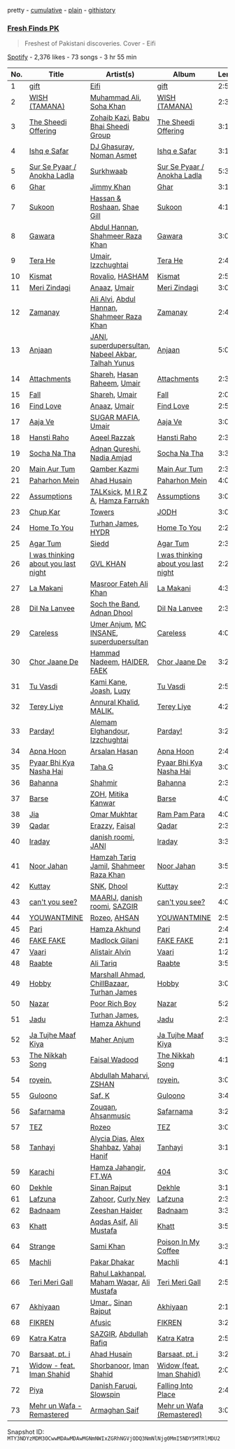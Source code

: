 pretty - [cumulative](/playlists/cumulative/37i9dQZF1DXd0Rasy4eR1v.md) - [plain](/playlists/plain/37i9dQZF1DXd0Rasy4eR1v) - [githistory](https://github.githistory.xyz/mackorone/spotify-playlist-archive/blob/main/playlists/plain/37i9dQZF1DXd0Rasy4eR1v)

### [Fresh Finds PK](https://open.spotify.com/playlist/37i9dQZF1DXd0Rasy4eR1v)

> Freshest of Pakistani discoveries\. Cover \- Eifi

[Spotify](https://open.spotify.com/user/spotify) - 2,376 likes - 73 songs - 3 hr 55 min

| No. | Title | Artist(s) | Album | Length |
|---|---|---|---|---|
| 1 | [gift](https://open.spotify.com/track/1V2PVoe069DTe6v8x6HcCE) | [Eifi](https://open.spotify.com/artist/06h4jwHZRZs41yECdCCoY3) | [gift](https://open.spotify.com/album/5gxbu16uQkPV7p51GBE2Ir) | 2:54 |
| 2 | [WISH \(TAMANA\)](https://open.spotify.com/track/0Kw3LCdhQLtB2V3EoJqEJO) | [Muhammad Ali](https://open.spotify.com/artist/7ynQpUquGX363qUYC23U7x), [Soha Khan](https://open.spotify.com/artist/1nBBX2L8dsOcOIl99gQbzr) | [WISH \(TAMANA\)](https://open.spotify.com/album/2UiTDUSol1iwYqpduXXJSP) | 2:38 |
| 3 | [The Sheedi Offering](https://open.spotify.com/track/4CFggcnvPHD2dLYPbb95Rw) | [Zohaib Kazi](https://open.spotify.com/artist/6KLLWcERsoHPN3Mu0Z20ci), [Babu Bhai Sheedi Group](https://open.spotify.com/artist/306LpWooBrZk8v1IqcdXXy) | [The Sheedi Offering](https://open.spotify.com/album/1H8ry1HQYXs0CfCuGevz5L) | 3:12 |
| 4 | [Ishq e Safar](https://open.spotify.com/track/2G3jKAKtdoiCn482JFQac5) | [DJ Ghasuray](https://open.spotify.com/artist/365P0mrMcqFBkOCeutU6wl), [Noman Asmet](https://open.spotify.com/artist/380nMOwFuoQU0cbb1Lcwey) | [Ishq e Safar](https://open.spotify.com/album/5qwjGOKjuDL2WeChJE1p7M) | 3:17 |
| 5 | [Sur Se Pyaar / Anokha Ladla](https://open.spotify.com/track/0FPRnuJalPGsuwQnqIfgYM) | [Surkhwaab](https://open.spotify.com/artist/2pyUEaWyMLqC7kHiJjvQsv) | [Sur Se Pyaar / Anokha Ladla](https://open.spotify.com/album/3sWeXrDvTY039ZFEeHlFSn) | 5:37 |
| 6 | [Ghar](https://open.spotify.com/track/0rn3TehofSCzQD9S0lTwds) | [Jimmy Khan](https://open.spotify.com/artist/1Xy0t0XYuOpuBK7Gnuwvpu) | [Ghar](https://open.spotify.com/album/2Zb0zcml1ICCSQvlBQBBpn) | 3:13 |
| 7 | [Sukoon](https://open.spotify.com/track/4mPZipDmUysKaLxZTDEVsx) | [Hassan & Roshaan](https://open.spotify.com/artist/5hjVqhHwLYWW9ZIxuILJF7), [Shae Gill](https://open.spotify.com/artist/3bWIy9AUrQdiNeS62Bp3OP) | [Sukoon](https://open.spotify.com/album/5T7svmheaHZxJEHTLP6BAB) | 4:15 |
| 8 | [Gawara](https://open.spotify.com/track/30SraUQbTd11TDrzkgeK4z) | [Abdul Hannan](https://open.spotify.com/artist/5mWQT8CLTa4mAQAJdFjHb1), [Shahmeer Raza Khan](https://open.spotify.com/artist/6j3aIgBaZMbcAJuTjGhhoK) | [Gawara](https://open.spotify.com/album/7cEtQI6vTHbXbrRNWDKqdd) | 3:05 |
| 9 | [Tera He](https://open.spotify.com/track/29e40jsIZoGF6Z5xaTrL44) | [Umair](https://open.spotify.com/artist/1n6pjRJkTY5v8RtUCAv5pi), [Izzchughtai](https://open.spotify.com/artist/211ei6ZiUeBMIXUZGBaJ4S) | [Tera He](https://open.spotify.com/album/5KtrNxdzIqQajheVrVCmDn) | 2:48 |
| 10 | [Kismat](https://open.spotify.com/track/1nSv0cisN87jlAiXHjZ3KM) | [Rovalio](https://open.spotify.com/artist/01pFDtbY3k5uOmy0Pbg93C), [HASHAM](https://open.spotify.com/artist/3b2KqMPwMeN8zchJ9CljtG) | [Kismat](https://open.spotify.com/album/7kI8KZ9l4NUQMM9ULNU9wk) | 2:53 |
| 11 | [Meri Zindagi](https://open.spotify.com/track/7uYk8YJLjmgmeWEdRjV7lW) | [Anaaz](https://open.spotify.com/artist/2HAniabG6xQcaOlbw04RP9), [Umair](https://open.spotify.com/artist/1n6pjRJkTY5v8RtUCAv5pi) | [Meri Zindagi](https://open.spotify.com/album/4N2SkGLg2469VjsXwSzCau) | 3:08 |
| 12 | [Zamanay](https://open.spotify.com/track/6o1DfORVD5ACPgDFqCDl6R) | [Ali Alvi](https://open.spotify.com/artist/07cs9v2qoU2I5sshqk56Fz), [Abdul Hannan](https://open.spotify.com/artist/5mWQT8CLTa4mAQAJdFjHb1), [Shahmeer Raza Khan](https://open.spotify.com/artist/6j3aIgBaZMbcAJuTjGhhoK) | [Zamanay](https://open.spotify.com/album/2bW42L4X55NqzHM4B76Akk) | 2:42 |
| 13 | [Anjaan](https://open.spotify.com/track/34udZ2dsuJZaXmpmnIR2jy) | [JANI](https://open.spotify.com/artist/63L8XYlQRWRGlg1d4ujXDc), [superdupersultan](https://open.spotify.com/artist/04ENOEpTQgKEVWrvlHwdzN), [Nabeel Akbar](https://open.spotify.com/artist/7jMFYa22assapoqtlqAiXe), [Talhah Yunus](https://open.spotify.com/artist/3mGW1eoqwNtCxd8R3hIOM5) | [Anjaan](https://open.spotify.com/album/7bzGEQUHmMZOcz0DQdecAO) | 5:03 |
| 14 | [Attachments](https://open.spotify.com/track/4EN7HF6MEsbwZzI75pz8HY) | [Shareh](https://open.spotify.com/artist/3y9g9xthZriyjyUu8ZeEHa), [Hasan Raheem](https://open.spotify.com/artist/6gIqKYKRmltKfkTnxhMv8V), [Umair](https://open.spotify.com/artist/1n6pjRJkTY5v8RtUCAv5pi) | [Attachments](https://open.spotify.com/album/6gP4iEUARTRoBBZDNFxy34) | 2:33 |
| 15 | [Fall](https://open.spotify.com/track/5s71n4JEu588lFyQt9GAdc) | [Shareh](https://open.spotify.com/artist/3y9g9xthZriyjyUu8ZeEHa), [Umair](https://open.spotify.com/artist/1n6pjRJkTY5v8RtUCAv5pi) | [Fall](https://open.spotify.com/album/34739rAj0TnKnSBchE4TLu) | 2:05 |
| 16 | [Find Love](https://open.spotify.com/track/4Y22L8p80XkxEepsTr5gs8) | [Anaaz](https://open.spotify.com/artist/2HAniabG6xQcaOlbw04RP9), [Umair](https://open.spotify.com/artist/1n6pjRJkTY5v8RtUCAv5pi) | [Find Love](https://open.spotify.com/album/6ZOFmdmNZcaEGbsqMJNSbO) | 2:52 |
| 17 | [Aaja Ve](https://open.spotify.com/track/5FxpN8fXAxF5Njmwp3cUUj) | [SUGAR MAFIA](https://open.spotify.com/artist/13f528aVpidXCnzmBHCXa0), [Umair](https://open.spotify.com/artist/1n6pjRJkTY5v8RtUCAv5pi) | [Aaja Ve](https://open.spotify.com/album/1nyCgGTryF9JepZ6Z1BNEn) | 3:08 |
| 18 | [Hansti Raho](https://open.spotify.com/track/1zYKntcSjfLwu2ADAFlpHe) | [Aqeel Razzak](https://open.spotify.com/artist/30gqbYkpgSTQ079S0mwwVl) | [Hansti Raho](https://open.spotify.com/album/0kjJIFJrctMogu6R2uRpKg) | 2:32 |
| 19 | [Socha Na Tha](https://open.spotify.com/track/3v5I3VrjukCWchOu3ECYHs) | [Adnan Qureshi](https://open.spotify.com/artist/3F4hn6cXw4bc2RDWrAWMrL), [Nadia Amjad](https://open.spotify.com/artist/2GqqpfiL79nVzqqZHsdPRH) | [Socha Na Tha](https://open.spotify.com/album/3eO5ExtcqZoiA18kCogYdx) | 3:34 |
| 20 | [Main Aur Tum](https://open.spotify.com/track/2e6kvYPtk0oTGsj9O7Gdaq) | [Qamber Kazmi](https://open.spotify.com/artist/2siC858sWluN0oCmlbfRCd) | [Main Aur Tum](https://open.spotify.com/album/6kQgNFjB1YJ6WM86WseOJM) | 2:39 |
| 21 | [Paharhon Mein](https://open.spotify.com/track/3NaJ0ZxYCbj5T6mkyJpuAe) | [Ahad Husain](https://open.spotify.com/artist/4LeGmBrvNFs5lT5anM65s2) | [Paharhon Mein](https://open.spotify.com/album/22ISgT44pipHPaB5Jece5n) | 4:01 |
| 22 | [Assumptions](https://open.spotify.com/track/5vOVbG735Q97Ze6mmriyu4) | [TALKsick](https://open.spotify.com/artist/6B035jH37tg6wkDq8WHCvg), [M I R Z A](https://open.spotify.com/artist/2GjdfcJM9zwBHZZY6DBhTJ), [Hamza Farrukh](https://open.spotify.com/artist/4HEJdHyfkZNIWLKfqbHSC6) | [Assumptions](https://open.spotify.com/album/3DwADOTf4Kq7h1aeTFCbfM) | 3:02 |
| 23 | [Chup Kar](https://open.spotify.com/track/3Oxpi4Mbx0qqjy3uUGyzCh) | [Towers](https://open.spotify.com/artist/3RtQy4G1wwfnhyegf4czBO) | [JODH](https://open.spotify.com/album/4WDMsEtcZrZDJ4vHWHbjD6) | 3:07 |
| 24 | [Home To You](https://open.spotify.com/track/4yHVWv4jjKXYFiqh60AJE7) | [Turhan James](https://open.spotify.com/artist/2ox32lGyYOobDvszKTITkP), [HYDR](https://open.spotify.com/artist/40CEytkVli5Le5CFOYnONw) | [Home To You](https://open.spotify.com/album/6vlkEcuH9XKREnSyXeU9WO) | 2:23 |
| 25 | [Agar Tum](https://open.spotify.com/track/1wOeFy4KlNh79iV8YKIfQS) | [Siedd](https://open.spotify.com/artist/0BjgliR7fzJazTNUaaal14) | [Agar Tum](https://open.spotify.com/album/2rUsDpaNaujVy8E4CA1s5K) | 2:34 |
| 26 | [I was thinking about you last night](https://open.spotify.com/track/1ToeOoA1YAb63wtI8v1Ti0) | [GVL KHAN](https://open.spotify.com/artist/0zNEu5IOSHueGse4dVVW5b) | [I was thinking about you last night](https://open.spotify.com/album/4EV6Iuw5RvD6DRQiQYfOEz) | 2:20 |
| 27 | [La Makani](https://open.spotify.com/track/2GfyAkaPFgopONrVwIOLTN) | [Masroor Fateh Ali Khan](https://open.spotify.com/artist/7vGw699mG5M6vklrxws96l) | [La Makani](https://open.spotify.com/album/7CTWuXpLOYDkDwq7FvZpDs) | 4:32 |
| 28 | [Dil Na Lanvee](https://open.spotify.com/track/40Uqtakcro5MbrLBQVwv22) | [Soch the Band](https://open.spotify.com/artist/1Z6C3R1dyF4aTvBofGXGfp), [Adnan Dhool](https://open.spotify.com/artist/4XTiRlcZr4ACFHAXgV34Sc) | [Dil Na Lanvee](https://open.spotify.com/album/0MqPkxDgVbpfgbgDkMgCgh) | 2:32 |
| 29 | [Careless](https://open.spotify.com/track/7M5bsFwlwlHHUf0aQIWUuT) | [Umer Anjum](https://open.spotify.com/artist/1mpkZnWbtXXPB5QitvCnMV), [MC INSANE](https://open.spotify.com/artist/7vlghc3VSBc7oPg2a2FRSq), [superdupersultan](https://open.spotify.com/artist/04ENOEpTQgKEVWrvlHwdzN) | [Careless](https://open.spotify.com/album/3eHBs8RG1uuZrtL9K8WGAi) | 4:00 |
| 30 | [Chor Jaane De](https://open.spotify.com/track/1JEZkpteozoccUQPIlswvf) | [Hammad Nadeem](https://open.spotify.com/artist/5VqjHYEOJkjgHabo2v4d73), [HAIDER](https://open.spotify.com/artist/5gET2xSxA2BxghUknqTTyy), [FAEK](https://open.spotify.com/artist/2gHFfQUX6RRaJaJJnh5xRf) | [Chor Jaane De](https://open.spotify.com/album/287NZJCiVHKoIibRx8fbtL) | 3:27 |
| 31 | [Tu Vasdi](https://open.spotify.com/track/1jKFU8qZqoSGqUyT6hrckz) | [Kami Kane](https://open.spotify.com/artist/5mlxjy1spX0KwrxyOZIeqX), [Joash](https://open.spotify.com/artist/5PBPd71FHjNjPJSAivNjzP), [Luqy](https://open.spotify.com/artist/6gCmR66uSPKIUxQveeoWB3) | [Tu Vasdi](https://open.spotify.com/album/7ByymuEd3uso82aSCa2Fhb) | 2:59 |
| 32 | [Terey Liye](https://open.spotify.com/track/1we0JhNfT5u1tjSj8YcxNf) | [Annural Khalid](https://open.spotify.com/artist/1nCZUpBIcyOxufOx0lPeIW), [MALIK.](https://open.spotify.com/artist/59XndZp96nBhBPqw7fJwuO) | [Terey Liye](https://open.spotify.com/album/3ruwQc6m8xY9tdI8cIrtHA) | 4:20 |
| 33 | [Parday!](https://open.spotify.com/track/7Dzi4HBEIT6NQfF2oAnFu1) | [Alemam Elghandour](https://open.spotify.com/artist/3HAn0ZaBosAui4f1jggyLi), [Izzchughtai](https://open.spotify.com/artist/211ei6ZiUeBMIXUZGBaJ4S) | [Parday!](https://open.spotify.com/album/5VCewQx3p8nQx7M7b9Dn8E) | 3:20 |
| 34 | [Apna Hoon](https://open.spotify.com/track/1OKZYRyj1FrCZUjtqc1nxV) | [Arsalan Hasan](https://open.spotify.com/artist/1uyfPuXn3J7LMOYh39lLv2) | [Apna Hoon](https://open.spotify.com/album/4Rwx8ZN5a2w7NB3pPwP1JG) | 2:42 |
| 35 | [Pyaar Bhi Kya Nasha Hai](https://open.spotify.com/track/4AM68wkDAhKK34JwWn9Pwo) | [Taha G](https://open.spotify.com/artist/4sqyi6AnMdNtF5H0UD1Nv5) | [Pyaar Bhi Kya Nasha Hai](https://open.spotify.com/album/6R96po3YMxLrgaErJ4XNpM) | 3:09 |
| 36 | [Bahanna](https://open.spotify.com/track/3IO1ALqt95yN15NzWoTU6f) | [Shahmir](https://open.spotify.com/artist/3mYQtcN9mP1umgqCwyTOtu) | [Bahanna](https://open.spotify.com/album/4jCGcdLB7aiZvQN5okQ9Qo) | 2:31 |
| 37 | [Barse](https://open.spotify.com/track/6wV51vPTYtewZNGDpHcwWi) | [ZOH](https://open.spotify.com/artist/1T5V8R7QKMhQImEdKNDyFU), [Mitika Kanwar](https://open.spotify.com/artist/4sjw8DSxhdPiJkGbtAobEg) | [Barse](https://open.spotify.com/album/6It9s6jgRF07GUUf28VFSK) | 4:00 |
| 38 | [Jia](https://open.spotify.com/track/1OldtKIXBu5lzLtW37UkqR) | [Omar Mukhtar](https://open.spotify.com/artist/6FR7jutAadVl9LMNooryDl) | [Ram Pam Para](https://open.spotify.com/album/6DiiOftBUslEpML79kbVNW) | 4:04 |
| 39 | [Qadar](https://open.spotify.com/track/67TCZHztrcsuaF6dgEtpcv) | [Erazzy](https://open.spotify.com/artist/2WFDhtzpAkZWoklk5B7nIj), [Faisal](https://open.spotify.com/artist/6K18GFQKIkigncXm2BPdgP) | [Qadar](https://open.spotify.com/album/29C7RDkMTtZt8HyxSWZjj1) | 2:36 |
| 40 | [Iraday](https://open.spotify.com/track/3Bo9ExlN6KqCndnaLZiC98) | [danish roomi](https://open.spotify.com/artist/719laN9dZ4QG7Q2F2vOwcP), [JANI](https://open.spotify.com/artist/63L8XYlQRWRGlg1d4ujXDc) | [Iraday](https://open.spotify.com/album/0MkDaRb3dwHAbh4pJeq7IO) | 3:34 |
| 41 | [Noor Jahan](https://open.spotify.com/track/1G1jeoE3BibTVbRfHzoOZ9) | [Hamzah Tariq Jamil](https://open.spotify.com/artist/0U440LlCVkatqgoof48arQ), [Shahmeer Raza Khan](https://open.spotify.com/artist/6j3aIgBaZMbcAJuTjGhhoK) | [Noor Jahan](https://open.spotify.com/album/5tIPXRRtfcWBCDWv3KztMK) | 3:51 |
| 42 | [Kuttay](https://open.spotify.com/track/0PIoWoEXR93IRLpH4tEwqQ) | [SNK](https://open.spotify.com/artist/0Rbq0lOXcJlMa7dSYAxLL8), [Dhool](https://open.spotify.com/artist/4GUlQD5lHYTFiXwGKS3ZAJ) | [Kuttay](https://open.spotify.com/album/6vhmSZt7SNV1oFhOIqEnrW) | 2:36 |
| 43 | [can't you see?](https://open.spotify.com/track/4g2xjGzFCYRf5ps7hfJIcr) | [MAARIJ](https://open.spotify.com/artist/70dkTHwH6Pkzo2rvGfukp2), [danish roomi](https://open.spotify.com/artist/719laN9dZ4QG7Q2F2vOwcP), [SAZGIR](https://open.spotify.com/artist/2oAG6MjavkOWhvC97uf212) | [can't you see?](https://open.spotify.com/album/76rGXm8ZDTmpm8Ta7GDVQA) | 4:00 |
| 44 | [YOUWANTMINE](https://open.spotify.com/track/1dlb8xqcfIpqPbQG3gNe3l) | [Rozeo](https://open.spotify.com/artist/0mojEh0eM7WmhBI4WBCmE0), [AHSAN](https://open.spotify.com/artist/74NqyFriwNs6QJWkJmGvYR) | [YOUWANTMINE](https://open.spotify.com/album/1egv8IlJBCMTiOrlLNw2C0) | 2:52 |
| 45 | [Pari](https://open.spotify.com/track/3iNhwts8LRyjumzGa586T8) | [Hamza Akhund](https://open.spotify.com/artist/4jQFSxnugMPz4S9sB88Oiq) | [Pari](https://open.spotify.com/album/5ZPVCODvolIQGprQJ2hvn7) | 2:48 |
| 46 | [FAKE FAKE](https://open.spotify.com/track/5vqZ8FWRzXB3bNLw1W2PPf) | [Madlock Gilani](https://open.spotify.com/artist/69QGbimZ7ZZJ9w02ET3kpx) | [FAKE FAKE](https://open.spotify.com/album/6AfKpBZ8of6stPTxPxEY7f) | 2:15 |
| 47 | [Vaari](https://open.spotify.com/track/6MKKVkhTkXzz17P7vbx2Ql) | [Alistair Alvin](https://open.spotify.com/artist/6oVcou7NADA31wfWBtZchF) | [Vaari](https://open.spotify.com/album/7o4tHpE2IA2ID9LLO1CtRV) | 1:20 |
| 48 | [Raabte](https://open.spotify.com/track/4CzE4GrlLi3VYTAbGQhhM4) | [Ali Tariq](https://open.spotify.com/artist/4wHEgQRX5aQHzAtXoGuiVk) | [Raabte](https://open.spotify.com/album/2T7PrNAzsDQirawe8CVokc) | 3:51 |
| 49 | [Hobby](https://open.spotify.com/track/4qkx01gDUsZlbZ42qHJuQE) | [Marshall Ahmad](https://open.spotify.com/artist/3c7YStlXDTZyJjiIcsJDJP), [ChillBazaar](https://open.spotify.com/artist/2NAjKl5QHznzsMfHy6cGOJ), [Turhan James](https://open.spotify.com/artist/2ox32lGyYOobDvszKTITkP) | [Hobby](https://open.spotify.com/album/5xrlaAi6mUZ4FWz6gMwBi3) | 3:00 |
| 50 | [Nazar](https://open.spotify.com/track/0aeoH7mOZncJ2rejpyfZGK) | [Poor Rich Boy](https://open.spotify.com/artist/2DtZwsXs6iF0xOAF17ziBP) | [Nazar](https://open.spotify.com/album/1UqEdjRUjaKjRyF9f2EJRh) | 5:23 |
| 51 | [Jadu](https://open.spotify.com/track/2MlfhMcXbH2Pky2SYVv9Vi) | [Turhan James](https://open.spotify.com/artist/2ox32lGyYOobDvszKTITkP), [Hamza Akhund](https://open.spotify.com/artist/4jQFSxnugMPz4S9sB88Oiq) | [Jadu](https://open.spotify.com/album/5YSDxOwQcDEKdgkZSt6d2Y) | 2:37 |
| 52 | [Ja Tujhe Maaf Kiya](https://open.spotify.com/track/5yQTz3T7hwAdxcYsiO5p4U) | [Maher Anjum](https://open.spotify.com/artist/5FxkNNihpaKyHXSydbpYaw) | [Ja Tujhe Maaf Kiya](https://open.spotify.com/album/12Bm834TJFSghhW8cKf9C4) | 3:32 |
| 53 | [The Nikkah Song](https://open.spotify.com/track/5DlQkMvrMpxOHik7hoSx2m) | [Faisal Wadood](https://open.spotify.com/artist/5m4QU1DZCVqWwJqj4ZdxWa) | [The Nikkah Song](https://open.spotify.com/album/4V9iEy9WXOkOcnvoxyZMA3) | 4:10 |
| 54 | [royein.](https://open.spotify.com/track/2MQlEhADe1HKJ3bAWiUfJu) | [Abdullah Maharvi](https://open.spotify.com/artist/1gcHKvKKZtEccnyXYlSvP5), [ZSHAN](https://open.spotify.com/artist/4eosfft3z7kdZPrUwyPzZh) | [royein.](https://open.spotify.com/album/3so8YYCbeNAe1UITd4deyM) | 3:06 |
| 55 | [Guloono](https://open.spotify.com/track/4lap0CMHkaZ7x4MTmXMsn8) | [Saf\. K](https://open.spotify.com/artist/5KDC4ZyiN2vagtJv7j82WD) | [Guloono](https://open.spotify.com/album/1IUEBO9z07acf2A2HgBZzU) | 3:40 |
| 56 | [Safarnama](https://open.spotify.com/track/05g5DpCiG9gtry6g1vW7GQ) | [Zouqan](https://open.spotify.com/artist/2IMwndXSonTHhlmMYpAlh6), [Ahsanmusic](https://open.spotify.com/artist/68TPmJdqrM885a0mP4BOwv) | [Safarnama](https://open.spotify.com/album/4KWBvMHCoGQNyx9pSWJ64q) | 3:22 |
| 57 | [TEZ](https://open.spotify.com/track/5fMDmjlkfnEoGqqDqTy1Kl) | [Rozeo](https://open.spotify.com/artist/0mojEh0eM7WmhBI4WBCmE0) | [TEZ](https://open.spotify.com/album/7qwMINLPvShk7jPmAEQWhR) | 3:03 |
| 58 | [Tanhayi](https://open.spotify.com/track/2g8OU9DoZKTmAxRRer9UMY) | [Alycia Dias](https://open.spotify.com/artist/69EG46nu7SNft0lDeI46Z1), [Alex Shahbaz](https://open.spotify.com/artist/2ozQBz0oMeKqW2xSomWVwp), [Vahaj Hanif](https://open.spotify.com/artist/1XQAeKt84EGI6pqTBU2Ktw) | [Tanhayi](https://open.spotify.com/album/0znYbGz9CuFwK2rCVMHA0c) | 3:19 |
| 59 | [Karachi](https://open.spotify.com/track/1KerYpaUlm5q5GUk32u8Sq) | [Hamza Jahangir](https://open.spotify.com/artist/6JIeeCINgVPeCxowfoOBmo), [FT.WA](https://open.spotify.com/artist/0DmCpdhdRdQCsF2s9lDYu6) | [404](https://open.spotify.com/album/4n5ugreKqLzeyCFsLt3mPU) | 3:05 |
| 60 | [Dekhle](https://open.spotify.com/track/5TmVFJcr8xLcF6n6kSOXBh) | [Sinan Rajput](https://open.spotify.com/artist/0avEinyUN34b2mxTo7YZLY) | [Dekhle](https://open.spotify.com/album/3mVm9aAA28JVAL0L9Du6n3) | 3:12 |
| 61 | [Lafzuna](https://open.spotify.com/track/0Cn3tEtNTRxvhyUAkDH5Ol) | [Zahoor](https://open.spotify.com/artist/3ghaUlIMSuUGOowj9wdUoD), [Curly Ney](https://open.spotify.com/artist/51BOOSWkcSZ33saGYAJDWw) | [Lafzuna](https://open.spotify.com/album/4crlIWzrjshR9Vsu9ozWgb) | 2:30 |
| 62 | [Badnaam](https://open.spotify.com/track/1nUYtP3hywyXhLEoU7LHhn) | [Zeeshan Haider](https://open.spotify.com/artist/0c8E2S7cYBXqoo51XkVX3L) | [Badnaam](https://open.spotify.com/album/2ZH9RKj7afDAQxfjiCUEpj) | 3:37 |
| 63 | [Khatt](https://open.spotify.com/track/7n6WZ6B685kKuhVsWCuZTe) | [Aqdas Asif](https://open.spotify.com/artist/4EMocUxs9mFdhDfo4WT7kR), [Ali Mustafa](https://open.spotify.com/artist/7m3Ku1spjnnSy81lVQM0oN) | [Khatt](https://open.spotify.com/album/5YE64t1MFZB7d5OOUGYAHq) | 3:52 |
| 64 | [Strange](https://open.spotify.com/track/19KPKhnXv14OPBY07wQ2N2) | [Sami Khan](https://open.spotify.com/artist/6O1dWqes1kBe1EdQOZE5an) | [Poison In My Coffee](https://open.spotify.com/album/3j7Ca7fEistWrpaTNqgDuv) | 3:31 |
| 65 | [Machli](https://open.spotify.com/track/1UYKvm2OF1TcEtv6LArtm7) | [Pakar Dhakar](https://open.spotify.com/artist/1d5TSFnIHYsVETjJNlRsFP) | [Machli](https://open.spotify.com/album/4yfwvfGVrmkf50RoVbKax2) | 4:17 |
| 66 | [Teri Meri Gall](https://open.spotify.com/track/4JumavrjQa5AF0Gw1Q87u4) | [Rahul Lakhanpal](https://open.spotify.com/artist/07stvYeofLHxQJZnk458kQ), [Maham Waqar](https://open.spotify.com/artist/2eH0KcQ6GjxWb1eDgv8Tnk), [Ali Mustafa](https://open.spotify.com/artist/7m3Ku1spjnnSy81lVQM0oN) | [Teri Meri Gall](https://open.spotify.com/album/3vFQIaqPGub4eX2TdRBtUw) | 2:54 |
| 67 | [Akhiyaan](https://open.spotify.com/track/4beNjighbUcgb7dOsQsrdL) | [Umar.](https://open.spotify.com/artist/4INRTjmbOR0tkPGC3ySXIm), [Sinan Rajput](https://open.spotify.com/artist/0avEinyUN34b2mxTo7YZLY) | [Akhiyaan](https://open.spotify.com/album/3qdvKCkGmHV1GQ4Z8fVFXQ) | 2:14 |
| 68 | [FIKREN](https://open.spotify.com/track/39tNjeJT1Oz09HqKzVdA3x) | [Afusic](https://open.spotify.com/artist/1pS0qiLG23HMMLFwsQALKx) | [FIKREN](https://open.spotify.com/album/1EoO0itUG7xQXqMEuW8YpN) | 3:28 |
| 69 | [Katra Katra](https://open.spotify.com/track/6r6XjwhjBREJUKFImgubfj) | [SAZGIR](https://open.spotify.com/artist/2oAG6MjavkOWhvC97uf212), [Abdullah Rafiq](https://open.spotify.com/artist/0Rvpt3P5v3nnMQGuadKwft) | [Katra Katra](https://open.spotify.com/album/2NZlLoGNiE3KdBlMlLrxvQ) | 2:51 |
| 70 | [Barsaat, pt\. i](https://open.spotify.com/track/3BTW8uRGxnmCWZNvBRc0qv) | [Ahad Husain](https://open.spotify.com/artist/4LeGmBrvNFs5lT5anM65s2) | [Barsaat, pt\. i](https://open.spotify.com/album/3xVi8kU7wPAFLgFIY1Gm8B) | 3:27 |
| 71 | [Widow \- feat\. Iman Shahid](https://open.spotify.com/track/59AR4C9HAEPUP0eTKdliZq) | [Shorbanoor](https://open.spotify.com/artist/7DXkuP7zCFpe1beSL1LjjD), [Iman Shahid](https://open.spotify.com/artist/5Hapn6iwbPMJY4bQYk60bQ) | [Widow \(feat\. Iman Shahid\)](https://open.spotify.com/album/74DPU25OBdU4CwNuyE7FLf) | 2:03 |
| 72 | [Piya](https://open.spotify.com/track/3NMt80oryb67S2u2siw0Wm) | [Danish Faruqi](https://open.spotify.com/artist/4QhWLeCCm0gxHSs8iccOMe), [Slowspin](https://open.spotify.com/artist/6axiqgCSTRUW0RJ4J8lO54) | [Falling Into Place](https://open.spotify.com/album/6DPpPM97ENwbWiXk9Ns5Jp) | 2:46 |
| 73 | [Mehr un Wafa \- Remastered](https://open.spotify.com/track/1juvkpXpGEaMYdIFUTuKgu) | [Armaghan Saif](https://open.spotify.com/artist/5ggFPpZHswvNkWcgCUqEx6) | [Mehr un Wafa \(Remastered\)](https://open.spotify.com/album/1Bgm5o5r3ILglPtEQmFLDN) | 3:03 |

Snapshot ID: `MTY3NDYzMDM3OCwwMDAwMDAwMGNmNWIxZGRhNGVjODQ3NmNlNjg0MmI5NDY5MTRlMDU2`
